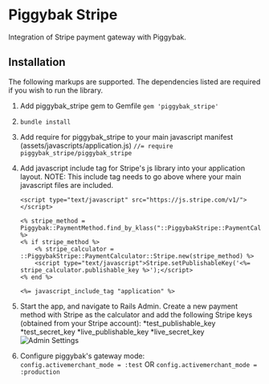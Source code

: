 Piggybak Stripe
=============

Integration of Stripe payment gateway with Piggybak.

Installation
-------

The following markups are supported.  The dependencies listed are required if
you wish to run the library.

1. Add piggybak_stripe gem to Gemfile
	`gem 'piggybak_stripe'`
2. `bundle install`
3. Add require for piggybak_stripe to your main javascript manifest (assets/javascripts/application.js)
	`//= require piggybak_stripe/piggybak_stripe`
4. Add javascript include tag for Stripe's js library into your application layout.  NOTE: This include tag needs to go above where your main javascript files are included.<br/>
	```erb
	<script type="text/javascript" src="https://js.stripe.com/v1/"></script>

	<% stripe_method = Piggybak::PaymentMethod.find_by_klass("::PiggybakStripe::PaymentCalculator::Stripe") %>
	<% if stripe_method %>
		<% stripe_calculator = ::PiggybakStripe::PaymentCalculator::Stripe.new(stripe_method) %>
		<script type="text/javascript">Stripe.setPublishableKey('<%= stripe_calculator.publishable_key %>');</script>
	<% end %>

	<%= javascript_include_tag "application" %>
	```
5. Start the app, and navigate to Rails Admin.  Create a new payment method with Stripe as the calculator and add the following Stripe keys (obtained from your Stripe account):
	*test_publishable_key
	*test_secret_key
	*live_publishable_key
	*live_secret_key
	![Admin Settings](https://raw.github.com/piggybak/piggybak_stripe/master/public/images/admin.png)

6. Configure piggybak's gateway mode:  
	`config.activemerchant_mode = :test` OR `config.activemerchant_mode = :production`
